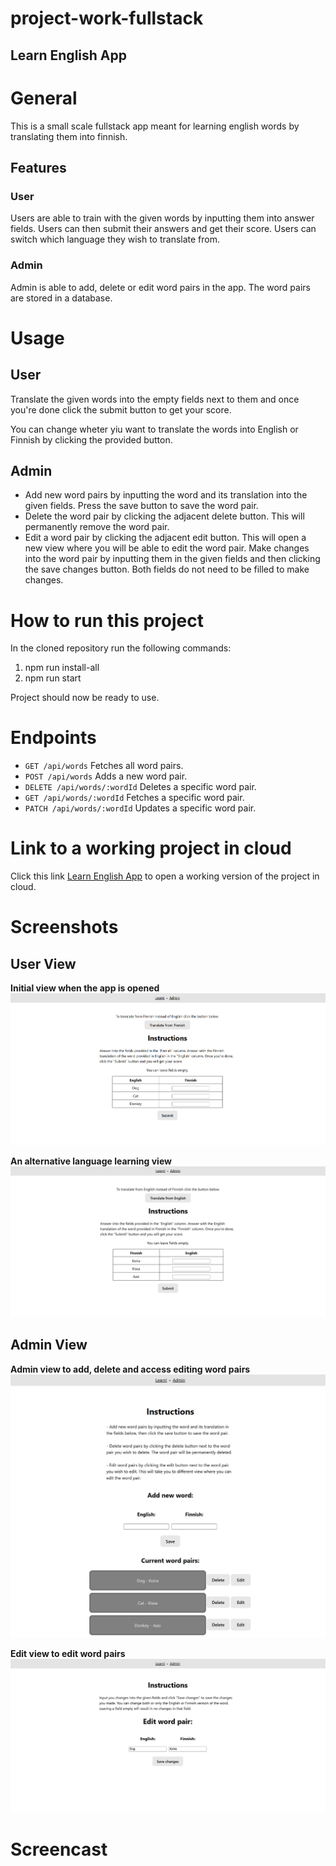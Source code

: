 # project-work-fullstack
## Learn English App

# General
This is a small scale fullstack app meant for learning english words by translating them into finnish.

## Features
### User
Users are able to train with the given words by inputting them into answer fields. Users can then submit their answers and get their score.
Users can switch which language they wish to translate from.

### Admin
Admin is able to add, delete or edit word pairs in the app. The word pairs are stored in a database.

# Usage
## User
Translate the given words into the empty fields next to them and once you're done click the submit button to get your score.

You can change wheter yiu want to translate the words into English or Finnish by clicking the provided button.

## Admin
- Add new word pairs by inputting the word and its translation into the given fields. Press the save button to save the word pair.
- Delete the word pair by clicking the adjacent delete button. This will permanently remove the word pair.
- Edit a word pair by clicking the adjacent edit button. This will open a new view where you will be able to edit the word pair. Make changes into the word pair by inputting them in the given fields and then clicking the save changes button. Both fields do not need to be filled to make changes.

# How to run this project
In the cloned repository run the following commands:

1. npm run install-all
2. npm run start

Project should now be ready to use.

# Endpoints

- `GET /api/words` Fetches all word pairs.
- `POST /api/words` Adds a new word pair.
- `DELETE /api/words/:wordId` Deletes a specific word pair.
- `GET /api/words/:wordId` Fetches a specific word pair.
- `PATCH /api/words/:wordId` Updates a specific word pair.

# Link to a working project in cloud
Click this link [Learn English App](https://backend-dev-deployment.onrender.com) to open a working version of the project in cloud.
# Screenshots
## User View

**Initial view when the app is opened**
![Initial User View](screenshots/initial-user-view.PNG)

**An alternative language learning view**
![Alternative User View](screenshots/alt-user-view.PNG)

## Admin View

**Admin view to add, delete and access editing word pairs**
![Admin View](screenshots/admin-view.png)

**Edit view to edit word pairs**
![Edit View](screenshots/edit-view.PNG)

# Screencast